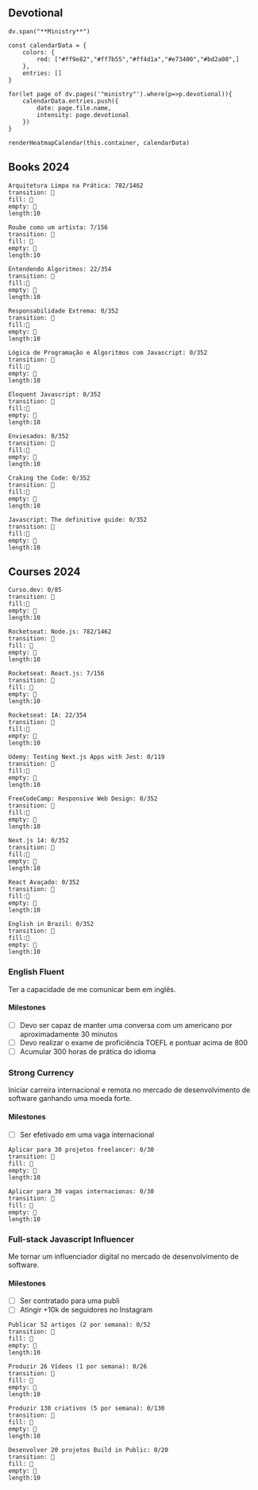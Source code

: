 ## Devotional

```dataviewjs
dv.span("**Ministry**")

const calendarData = {
    colors: {
        red: ["#ff9e82","#ff7b55","#ff4d1a","#e73400","#bd2a00",]
    },
    entries: []
}

for(let page of dv.pages('"ministry"').where(p=>p.devotional)){
    calendarData.entries.push({
        date: page.file.name,
        intensity: page.devotional
    })
}

renderHeatmapCalendar(this.container, calendarData)
```

## Books 2024

```text-progress-bar
Arquitetura Limpa na Prática: 782/1462
transition: 📙
fill: 📘
empty: 📕
length:10

Roube como um artista: 7/156
transition: 📙
fill: 📘
empty: 📕
length:10

Entendendo Algoritmos: 22/354
transition: 📙
fill:📘
empty: 📕
length:10

Responsabilidade Extrema: 0/352
transition: 📙
fill:📘
empty: 📕
length:10

Lógica de Programação e Algoritmos com Javascript: 0/352
transition: 📙
fill:📘
empty: 📕
length:10

Eloquent Javascript: 0/352
transition: 📙
fill:📘
empty: 📕
length:10

Enviesados: 0/352
transition: 📙
fill:📘
empty: 📕
length:10

Craking the Code: 0/352
transition: 📙
fill:📘
empty: 📕
length:10

Javascript: The definitive guide: 0/352
transition: 📙
fill:📘
empty: 📕
length:10
```

## Courses 2024

```text-progress-bar
Curso.dev: 0/85
transition: 📙
fill:📘
empty: 📕
length:10

Rocketseat: Node.js: 782/1462
transition: 📙
fill: 📘
empty: 📕
length:10

Rocketseat: React.js: 7/156
transition: 📙
fill: 📘
empty: 📕
length:10

Rocketseat: IA: 22/354
transition: 📙
fill:📘
empty: 📕
length:10

Udemy: Testing Next.js Apps with Jest: 0/119
transition: 📙
fill:📘
empty: 📕
length:10

FreeCodeCamp: Responsive Web Design: 0/352
transition: 📙
fill:📘
empty: 📕
length:10

Next.js 14: 0/352
transition: 📙
fill:📘
empty: 📕
length:10

React Avaçado: 0/352
transition: 📙
fill:📘
empty: 📕
length:10

English in Brazil: 0/352
transition: 📙
fill:📘
empty: 📕
length:10
```

### English Fluent
Ter a capacidade de me comunicar bem em inglês.
#### Milestones
- [ ] Devo ser capaz de manter uma conversa com um americano por aproximadamente 30 minutos
- [ ] Devo realizar o exame de proficiência TOEFL e pontuar acima de 800
- [ ] Acumular 300 horas de prática do idioma

### Strong Currency
Iniciar carreira internacional e remota no mercado de desenvolvimento de software ganhando uma moeda forte.
#### Milestones
- [ ] Ser efetivado em uma vaga internacional

```text-progress-bar
Aplicar para 30 projetos freelancer: 0/30
transition: 📙
fill: 📘
empty: 📕
length:10

Aplicar para 30 vagas internacionas: 0/30
transition: 📙
fill: 📘
empty: 📕
length:10
```

### Full-stack Javascript Influencer
Me tornar um influenciador digital no mercado de desenvolvimento de software.
#### Milestones
- [ ] Ser contratado para uma publi
- [ ] Atingir +10k de seguidores no Instagram

```text-progress-bar
Publicar 52 artigos (2 por semana): 0/52
transition: 📙
fill: 📘
empty: 📕
length:10

Produzir 26 Vídeos (1 por semana): 0/26
transition: 📙
fill: 📘
empty: 📕
length:10

Produzir 130 criativos (5 por semana): 0/130
transition: 📙
fill: 📘
empty: 📕
length:10

Desenvolver 20 projetos Build in Public: 0/20
transition: 📙
fill: 📘
empty: 📕
length:10
```